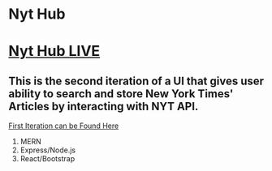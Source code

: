 # Nyt Hub

# [Nyt Hub LIVE](https://nyt-hub.herokuapp.com/)

## This is the second iteration of a UI that gives user ability to search and store New York Times' Articles by interacting with NYT API.
[First Iteration can be Found Here](https://github.com/vpasquar/NYTsearch)

1. MERN
2. Express/Node.js
3. React/Bootstrap





